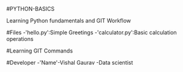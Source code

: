 #PYTHON-BASICS

Learning Python fundamentals and GIT Workflow

#Files
-'hello.py':Simple Greetings
-'calculator.py':Basic calculation operations

#Learning GIT Commands

#Developer
-'Name'-Vishal Gaurav
-Data scientist